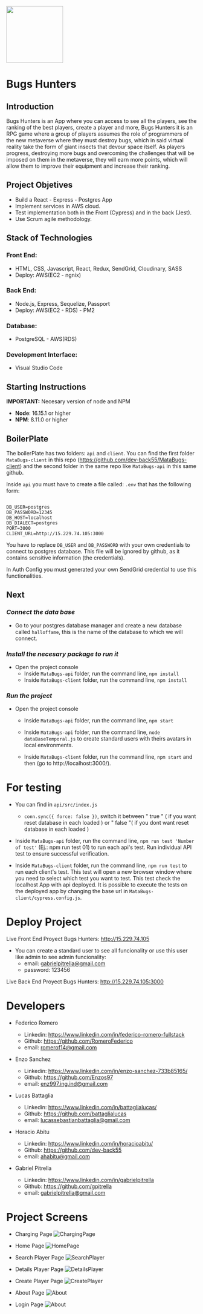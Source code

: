 <p align='left'>
    <img src='https://res.cloudinary.com/djgghmpgh/image/upload/v1662586699/logo192_qoyg0i.png' style='width:150px;height:150px;'> </img>
</p>

# Bugs Hunters
## Introduction

Bugs Hunters is an App where you can access to see all the players, see the ranking of the best players, create a player and more, Bugs Hunters it is an RPG game where a group of players assumes the role of programmers of the new metaverse where they must destroy bugs, which in said virtual reality take the form of giant insects that devour space itself. As players progress, destroying more bugs and overcoming the challenges that will be imposed on them in the metaverse, they will earn more points, which will allow them to improve their equipment and increase their ranking.

## Project Objetives

- Build a React - Express - Postgres App 
- Implement services in AWS cloud. 
- Test implementation both in the Front (Cypress) and in the back (Jest).
- Use Scrum agile methodology.

## Stack of Technologies

### Front End:
- HTML, CSS, Javascript, React, Redux, SendGrid, Cloudinary, SASS 
- Deploy: AWS(EC2 - ngnix)

### Back End:
- Node.js, Express, Sequelize, Passport
- Deploy: AWS(EC2 - RDS) - PM2

### Database:
- PostgreSQL - AWS(RDS)

### Development Interface:
- Visual Studio Code

## **Starting Instructions** 

__IMPORTANT:__ Necesary version of node and NPM 

 * __Node__: 16.15.1 or higher
 * __NPM__: 8.11.0 or higher
 
## BoilerPlate

The boilerPlate has two folders: `api` and `client`.
You can find the first folder `MataBugs-client` in this repo (https://github.com/dev-back55/MataBugs-client) and the second folder in the same repo like `MataBugs-api` in this same github.

Inside `api` you must have to create a file called: `.env` 
that has the following form: 

```

DB_USER=postgres
DB_PASSWORD=12345
DB_HOST=localhost
DB_DIALECT=postgres
PORT=3000
CLIENT_URL=http://15.229.74.105:3000

```

You have to replace `DB_USER` and `DB_PASSWORD` with your own credentials to connect to postgres database. This file will be ignored by github, as it contains sensitive information (the credentials).

In Auth Config you must generated your own SendGrid credential to use this functionalities.

## Next 
### _Connect the data base_

 - Go to your postgres database manager and create a new  database called `halloffame`, this is the name of the database to which we will connect.

### _Install the necesary package to run it_

- Open the project console
    + Inside `MataBugs-api` folder, run the command line, `npm install`
    + Inside `MataBugs-client` folder, run the command line, `npm install` 

### _Run the project_

- Open the project console
    + Inside `MataBugs-api` folder, run the command line, `npm start`
    + Inside `MataBugs-api` folder, run the command line, `node dataBaseTemporal.js` to create standard users with theirs avatars in local environments.
        
    + Inside `MataBugs-client` folder, run the command line, `npm start` and then (go to http://localhost:3000/).

# For testing

- You can find in `api/src/index.js`
    + `conn.sync({ force: false })`, switch it between " true " ( if you want reset database in each loaded ) or " false "( if you dont want reset database in each loaded ) 

- Inside `MataBugs-api` folder, run the command line, `npm run test 'Number of test'` (Ej.: npm run test 01) to run each api's test. Run individual API test to ensure successful verification.

- Inside `MataBugs-client` folder, run the command line, `npm run test` to run each client's test. This test will open a new browser window where you need to select which test you want to test. This test check the localhost App with api deployed. It is possible to execute the tests on the deployed app by changing the base url in `MataBugs-client/cypress.config.js`.

# Deploy Project 

Live Front End Proyect Bugs Hunters: http://15.229.74.105
- You can create a standard user to see all funcionality or use this user like admin to see admin funcionality:
    + email: gabrielpitrella@gmail.com
    + password: 123456

Live Back End Proyect Bugs Hunters: http://15.229.74.105:3000

# Developers

- Federico Romero
    + Linkedin: https://www.linkedin.com/in/federico-romero-fullstack
    + Github: https://github.com/RomeroFederico
    + email: romerof14@gmail.com

- Enzo Sanchez
    + Linkedin: https://www.linkedin.com/in/enzo-sanchez-733b85165/
    + Github: https://github.com/Enzos97
    + email: enz997.ing.ind@gmail.com

- Lucas Battaglia
    + Linkedin: https://www.linkedin.com/in/battaglialucas/
    + Github: https://github.com/battaglialucas
    + email: lucassebastianbattaglia@gmail.com     

- Horacio Abitu
    + Linkedin: https://www.linkedin.com/in/horacioabitu/
    + Github: https://github.com/dev-back55
    + email: ahabitu@gmail.com

- Gabriel Pitrella
    + Linkedin: https://www.linkedin.com/in/gabrielpitrella
    + Github: https://github.com/gpitrella
    + email: gabrielpitrella@gmail.com

# Project Screens 

- Charging Page
![ChargingPage](https://res.cloudinary.com/djgghmpgh/image/upload/v1662477282/HallOfFameInitial_kesfiu.jpg)

- Home Page 
![HomePage](https://res.cloudinary.com/djgghmpgh/image/upload/v1662477119/HallOfFame_ai7rks.jpg)

- Search Player Page
![SearchPlayer](https://res.cloudinary.com/djgghmpgh/image/upload/v1662477287/HallOfFameSearch_hr4nog.jpg)

- Details Player Page
![DetailsPlayer](https://res.cloudinary.com/djgghmpgh/image/upload/v1662477284/HallOfFamePlayerDetail_ilrpoq.jpg)

- Create Player Page
![CreatePlayer](https://res.cloudinary.com/djgghmpgh/image/upload/v1662477282/HallOfFameCreatePlayer_vz4xob.jpg)

- About Page
![About](https://res.cloudinary.com/djgghmpgh/image/upload/v1662477285/HallOfFameAbout_k3ir5q.jpg)

- Login Page
![About](https://res.cloudinary.com/djgghmpgh/image/upload/v1662478479/HallOfFameSignIn_ivfelo.jpg)
